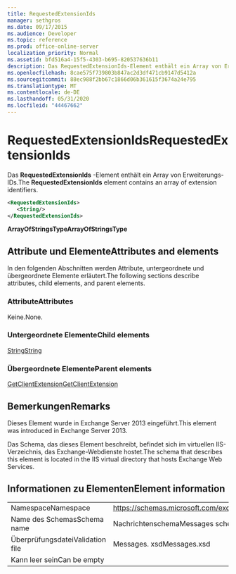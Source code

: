 ```yaml
---
title: RequestedExtensionIds
manager: sethgros
ms.date: 09/17/2015
ms.audience: Developer
ms.topic: reference
ms.prod: office-online-server
localization_priority: Normal
ms.assetid: bfd516a4-15f5-4303-b695-820537636b11
description: Das RequestedExtensionIds-Element enthält ein Array von Erweiterungs-IDs.
ms.openlocfilehash: 8cae575f739803b847ac2d3df471cb9147d5412a
ms.sourcegitcommit: 88ec988f2bb67c1866d06b361615f3674a24e795
ms.translationtype: MT
ms.contentlocale: de-DE
ms.lasthandoff: 05/31/2020
ms.locfileid: "44467662"
---
```

# <a name="requestedextensionids"></a><span data-ttu-id="a38a1-103">RequestedExtensionIds</span><span class="sxs-lookup"><span data-stu-id="a38a1-103">RequestedExtensionIds</span></span>

<span data-ttu-id="a38a1-104">Das **RequestedExtensionIds** -Element enthält ein Array von Erweiterungs-IDs.</span><span class="sxs-lookup"><span data-stu-id="a38a1-104">The **RequestedExtensionIds** element contains an array of extension identifiers.</span></span> 
  
```XML
<RequestedExtensionIds>
   <String/>
</RequestedExtensionIds>
```

 <span data-ttu-id="a38a1-105">**ArrayOfStringsType**</span><span class="sxs-lookup"><span data-stu-id="a38a1-105">**ArrayOfStringsType**</span></span>
## <a name="attributes-and-elements"></a><span data-ttu-id="a38a1-106">Attribute und Elemente</span><span class="sxs-lookup"><span data-stu-id="a38a1-106">Attributes and elements</span></span>

<span data-ttu-id="a38a1-107">In den folgenden Abschnitten werden Attribute, untergeordnete und übergeordnete Elemente erläutert.</span><span class="sxs-lookup"><span data-stu-id="a38a1-107">The following sections describe attributes, child elements, and parent elements.</span></span>
  
### <a name="attributes"></a><span data-ttu-id="a38a1-108">Attribute</span><span class="sxs-lookup"><span data-stu-id="a38a1-108">Attributes</span></span>

<span data-ttu-id="a38a1-109">Keine.</span><span class="sxs-lookup"><span data-stu-id="a38a1-109">None.</span></span>
  
### <a name="child-elements"></a><span data-ttu-id="a38a1-110">Untergeordnete Elemente</span><span class="sxs-lookup"><span data-stu-id="a38a1-110">Child elements</span></span>

[<span data-ttu-id="a38a1-111">String</span><span class="sxs-lookup"><span data-stu-id="a38a1-111">String</span></span>](string.md)
  
### <a name="parent-elements"></a><span data-ttu-id="a38a1-112">Übergeordnete Elemente</span><span class="sxs-lookup"><span data-stu-id="a38a1-112">Parent elements</span></span>

[<span data-ttu-id="a38a1-113">GetClientExtension</span><span class="sxs-lookup"><span data-stu-id="a38a1-113">GetClientExtension</span></span>](getclientextension.md)
  
## <a name="remarks"></a><span data-ttu-id="a38a1-114">Bemerkungen</span><span class="sxs-lookup"><span data-stu-id="a38a1-114">Remarks</span></span>

<span data-ttu-id="a38a1-115">Dieses Element wurde in Exchange Server 2013 eingeführt.</span><span class="sxs-lookup"><span data-stu-id="a38a1-115">This element was introduced in Exchange Server 2013.</span></span>
  
<span data-ttu-id="a38a1-116">Das Schema, das dieses Element beschreibt, befindet sich im virtuellen IIS-Verzeichnis, das Exchange-Webdienste hostet.</span><span class="sxs-lookup"><span data-stu-id="a38a1-116">The schema that describes this element is located in the IIS virtual directory that hosts Exchange Web Services.</span></span>
  
## <a name="element-information"></a><span data-ttu-id="a38a1-117">Informationen zu Elementen</span><span class="sxs-lookup"><span data-stu-id="a38a1-117">Element information</span></span>

|||
|:-----|:-----|
|<span data-ttu-id="a38a1-118">Namespace</span><span class="sxs-lookup"><span data-stu-id="a38a1-118">Namespace</span></span>  <br/> |https://schemas.microsoft.com/exchange/services/2006/messages  <br/> |
|<span data-ttu-id="a38a1-119">Name des Schemas</span><span class="sxs-lookup"><span data-stu-id="a38a1-119">Schema name</span></span>  <br/> |<span data-ttu-id="a38a1-120">Nachrichtenschema</span><span class="sxs-lookup"><span data-stu-id="a38a1-120">Messages schema</span></span>  <br/> |
|<span data-ttu-id="a38a1-121">Überprüfungsdatei</span><span class="sxs-lookup"><span data-stu-id="a38a1-121">Validation file</span></span>  <br/> |<span data-ttu-id="a38a1-122">Messages. xsd</span><span class="sxs-lookup"><span data-stu-id="a38a1-122">Messages.xsd</span></span>  <br/> |
|<span data-ttu-id="a38a1-123">Kann leer sein</span><span class="sxs-lookup"><span data-stu-id="a38a1-123">Can be empty</span></span>  <br/> ||
   

